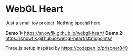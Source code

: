 # WebGL Heart

Just a small toy project. Nothing special here.

**Demo 1:** https://snowflk.github.io/webgl-heart/
**Demo 2:** https://snowflk.github.io/webgl-heart/staticpoints/

Three.js setup inspired by https://codepen.io/prisoner849
